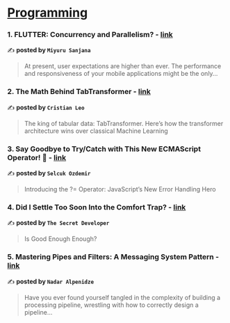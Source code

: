 
<h1><a href=https://medium.com/tag/programming/recommended target="_blank" rel="noopener noreferrer">Programming</a></h1>
<h3>1. FLUTTER: Concurrency and Parallelism? - <a href="https://medium.com/@msanjana/flutter-concurrency-and-parallelism-98c8aabe2daa" target="_blank" rel="noopener noreferrer">link</a></h3>

✍️ **posted by `Miyuru Sanjana`**

<blockquote>At present, user expectations are higher than ever. The performance and responsiveness of your mobile applications might be the only…</blockquote>

<h3>2. The Math Behind TabTransformer - <a href="https://medium.com/@cristianleo120/the-math-behind-tabtransformer-78b78c12cfc1" target="_blank" rel="noopener noreferrer">link</a></h3>

✍️ **posted by `Cristian Leo`**

<blockquote>The king of tabular data: TabTransformer. Here’s how the transformer architecture wins over classical Machine Learning</blockquote>

<h3>3. Say Goodbye to Try/Catch with This New ECMAScript Operator! 🚀 - <a href="https://medium.com/javascript-in-plain-english/say-goodbye-to-try-catch-with-this-new-ecmascript-operator-e2b798c7b7a8" target="_blank" rel="noopener noreferrer">link</a></h3>

✍️ **posted by `Selcuk Ozdemir`**

<blockquote>Introducing the ?= Operator: JavaScript’s New Error Handling Hero</blockquote>

<h3>4. Did I Settle Too Soon Into the Comfort Trap? - <a href="https://medium.com/@tsecretdeveloper/did-i-settle-too-soon-into-the-comfort-trap-b244482d8683" target="_blank" rel="noopener noreferrer">link</a></h3>

✍️ **posted by `The Secret Developer`**

<blockquote>Is Good Enough Enough?</blockquote>

<h3>5. Mastering Pipes and Filters: A Messaging System Pattern - <a href="https://medium.com/@nadaralp16/mastering-pipes-and-filters-a-messaging-system-pattern-adcfe7ec1c83" target="_blank" rel="noopener noreferrer">link</a></h3>

✍️ **posted by `Nadar Alpenidze`**

<blockquote>Have you ever found yourself tangled in the complexity of building a processing pipeline, wrestling with how to correctly design a pipeline…</blockquote>

